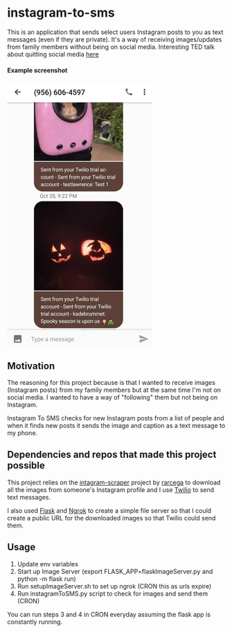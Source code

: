 # instagram-to-sms
This is an application that sends select users Instagram posts to you as text messages (even if they are private). It's a way of receiving images/updates from family members without being on social media. Interesting TED talk about quitting social media [here](https://www.ted.com/talks/cal_newport_why_you_should_quit_social_media?language=en)

#### Example screenshot
![alt text](https://raw.githubusercontent.com/caleblawrence/instagram-to-sms/master/example_screenshot.jpg)

## Motivation
The reasoning for this project because is that I wanted to receive images (Instagram posts) from my family members but at the same time I'm not on social media. I wanted to have a way of "following" them but not being on Instagram. 

Instagram To SMS checks for new Instagram posts from a list of people and when it finds new posts it sends the image and caption as a text message to my phone.


## Dependencies and repos that made this project possible
This project relies on the [intagram-scraper](https://github.com/rarcega/instagram-scraper) project by [rarcega](https://github.com/rarcega) to download all the images from someone's Instagram profile and I use [Twilio](http://twilio.com) to send text messages.

I also used [Flask](http://flask.pocoo.org/) and [Ngrok](https://ngrok.com/) to create a simple file server so that I could create a public URL for the downloaded images so that Twilio could send them.

## Usage
1. Update env variables 
2. Start up Image Server (export FLASK_APP=flaskImageServer.py and python -m flask run)
3. Run setupImageServer.sh to set up ngrok (CRON this as urls expire)
4. Run instagramToSMS.py script to check for images and send them (CRON)

You can run steps 3 and 4 in CRON everyday assuming the flask app is constantly running.
